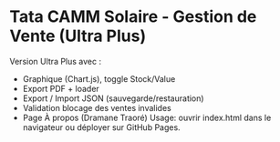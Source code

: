 # Tata CAMM Solaire - Gestion de Vente (Ultra Plus)
Version Ultra Plus avec :
- Graphique (Chart.js), toggle Stock/Value
- Export PDF + loader
- Export / Import JSON (sauvegarde/restauration)
- Validation blocage des ventes invalides
- Page À propos (Dramane Traoré)
Usage: ouvrir index.html dans le navigateur ou déployer sur GitHub Pages.
